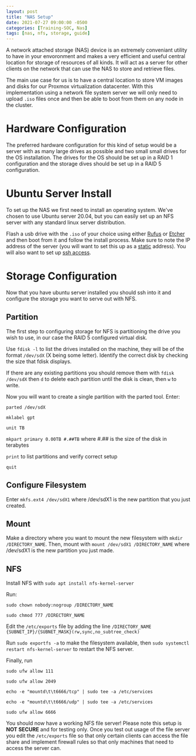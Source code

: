 ```yaml
---
layout: post
title: "NAS Setup"
date: 2021-07-27 09:00:00 -0500
categories: [Training-SOC, Nas]
tags: [nas, nfs, storage, guide]
---
```

A network attached storage (NAS) device is an extremely conveniant utility to have in your envoronment and makes a very efficient and useful central location for storage of resources of all kinds. It will act as a server for other clients on the network that can use the NAS to store and retrieve files.

The main use case for us is to have a central location to store VM images and disks for our Proxmox virtualization datacenter. With this implementation using a network file system server we will only need to upload `.iso` files once and then be able to boot from them on any node in the cluster.

# Hardware Configuration
The preferred hardware configuration for this kind of setup would be a server with as many large drives as possible and two small small drives for the OS installation. The drives for the OS should be set up in a RAID 1 configuration and the storage dives should be set up in a RAID 5 configuration.  

# Ubuntu Server Install
To set up the NAS we first need to install an operating system. We've chosen to use Ubuntu server 20.04, but you can easily set up an NFS server with any standard linux server distribution.

Flash a usb drive with the `.iso` of your choice using either [Rufus](https://rufus.ie/en_US/) or [Etcher](https://www.balena.io/etcher/) and then boot from it and follow the install process. Make sure to note the IP address of the server (you will want to set this up as a [static](https://linuxize.com/post/how-to-configure-static-ip-address-on-ubuntu-20-04/) address). You will also want to set up [ssh access](https://linuxize.com/post/how-to-enable-ssh-on-ubuntu-20-04/).

# Storage Configuration
Now that you have ubuntu server installed you should ssh into it and configure the storage you want to serve out with NFS.

## Partition
The first step to configuring storage for NFS is partitioning the drive you wish to use, in our case the RAID 5 configured virtual disk.

Use `fdisk -l` to list the drives installed on the machine, they will be of the format `/dev/sdX` (X being some letter). Identify the correct disk by checking the size that fdisk displays.

If there are any existing partitions you should remove them with `fdisk /dev/sdX` then `d` to delete each partition until the disk is clean, then `w` to write.

Now you will want to create a single partition with the parted tool. Enter:

`parted /dev/sdX`

`mklabel gpt`

`unit TB`

`mkpart primary 0.00TB #.##TB` where #.## is the size of the disk in terabytes

`print` to list partitions and verify correct setup

`quit`

## Configure Filesystem
Enter `mkfs.ext4 /dev/sdX1` where /dev/sdX1 is the new partition that you just created.

## Mount
Make a directory where you want to mount the new filesystem with `mkdir /DIRECTORY_NAME`. Then, mount with `mount /dev/sdX1 /DIRECTORY_NAME` where /dev/sdX1 is the new partition you just made.

## NFS
Install NFS with `sudo apt install nfs-kernel-server`

Run:

`sudo chown nobody:nogroup /DIRECTORY_NAME`

`sudo chmod 777 /DIRECTORY_NAME`

Edit the `/etc/exports` file by adding the line `/DIRECTORY_NAME {SUBNET_IP}/{SUBNET_MASK}(rw,sync,no_subtree_check)`

Run `sudo exportfs -a` to make the filesystem available, then `sudo systemctl restart nfs-kernel-server` to restart the NFS server.

Finally, run

`sudo ufw allow 111`

`sudo ufw allow 2049`

`echo -e "mountd\t\t6666/tcp" | sudo tee -a /etc/services`

`echo -e "mountd\t\t6666/udp" | sudo tee -a /etc/services`

`sudo ufw allow 6666`

You should now have a working NFS file server! Please note this setup is __NOT SECURE__ and for testing only. Once you test out usage of the file server you edit the `/etc/exports` file so that only certain clients can access the file share and implement firewall rules so that only machines that need to access the server can.